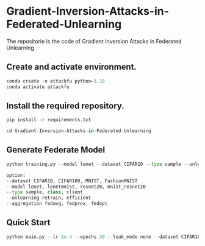 # Gradient-Inversion-Attacks-in-Federated-Unlearning
The repositorie is the code of Gradient Inversion Attacks in Federated Unlearning

##  Create and activate environment.
```python
conda create -n attackfu python=3.10
conda activate attackfu
```

##  Install the required repository.

```python
pip install -r requirements.txt
```

```python
cd Gradient-Inversion-Attacks-in-Federated-Unlearning
```


## Generate Federate Model

```python
python training.py --model lenet --dataset CIFAR10 --type sample --unlearning retrain --aggregation fedavg
```

```python
option:
--dataset CIFAR10, CIFAR100, MNIST, FashionMNIST
--model lenet, lenetmnist, resnet20, mnist_resnet20
--type sample, class, client
--unlearning retrain, efficient
--aggregation fedavg, fedprox, fedopt
```

## Quick Start

```python
python main.py --lr 1e-4 --epochs 30 --leak_mode none --dataset CIFAR10 --batch_size 256 --shared_model LeNet --type sample --unlearning retrain --state attack
```